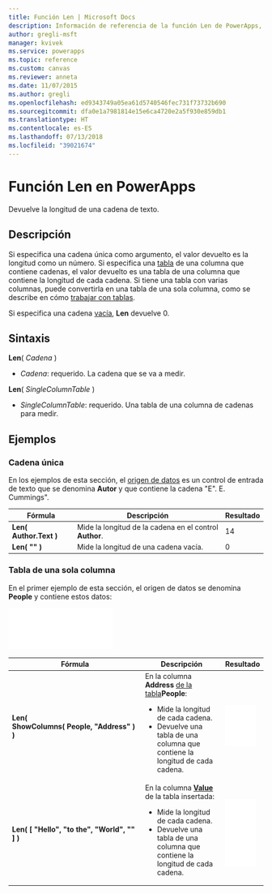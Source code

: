 ```yaml
---
title: Función Len | Microsoft Docs
description: Información de referencia de la función Len de PowerApps, con sintaxis y ejemplos
author: gregli-msft
manager: kvivek
ms.service: powerapps
ms.topic: reference
ms.custom: canvas
ms.reviewer: anneta
ms.date: 11/07/2015
ms.author: gregli
ms.openlocfilehash: ed9343749a05ea61d5740546fec731f73732b690
ms.sourcegitcommit: dfa0e1a7981814e15e6ca4720e2a5f930e859db1
ms.translationtype: HT
ms.contentlocale: es-ES
ms.lasthandoff: 07/13/2018
ms.locfileid: "39021674"
---
```

# <a name="len-function-in-powerapps"></a>Función Len en PowerApps
Devuelve la longitud de una cadena de texto.

## <a name="description"></a>Descripción
Si especifica una cadena única como argumento, el valor devuelto es la longitud como un número.  Si especifica una [tabla](../working-with-tables.md) de una columna que contiene cadenas, el valor devuelto es una tabla de una columna que contiene la longitud de cada cadena. Si tiene una tabla con varias columnas, puede convertirla en una tabla de una sola columna, como se describe en cómo [trabajar con tablas](../working-with-tables.md).

Si especifica una cadena [vacía](function-isblank-isempty.md), **Len** devuelve 0.

## <a name="syntax"></a>Sintaxis
**Len**( *Cadena* )

* *Cadena*: requerido. La cadena que se va a medir.

**Len**( *SingleColumnTable* )

* *SingleColumnTable*: requerido. Una tabla de una columna de cadenas para medir.

## <a name="examples"></a>Ejemplos
### <a name="single-string"></a>Cadena única
En los ejemplos de esta sección, el [origen de datos](../working-with-data-sources.md) es un control de entrada de texto que se denomina **Autor** y que contiene la cadena "E". E. Cummings".

| Fórmula | Descripción | Resultado |
| --- | --- | --- |
| **Len( Author.Text )** |Mide la longitud de la cadena en el control **Author**. |14 |
| **Len( "" )** |Mide la longitud de una cadena vacía. |0 |

### <a name="single-column-table"></a>Tabla de una sola columna
En el primer ejemplo de esta sección, el origen de datos se denomina **People** y contiene estos datos:

![](media/function-len/people-table.png)

| Fórmula | Descripción | Resultado |
| --- | --- | --- |
| **Len( ShowColumns(&nbsp;People,&nbsp;"Address"&nbsp;) )** |En la columna **Address** [de la tabla](../working-with-tables.md#columns)**People**:<br><ul><li>Mide la longitud de cada cadena.</li><li>Devuelve una tabla de una columna que contiene la longitud de cada cadena.</li> |<style> img { max-width: none } </style> ![](media/function-len/people-table-len.png) |
| **Len( [ "Hello", "to the", "World", "" ] )** |En la columna **[Value](function-value.md)** de la tabla insertada:<br><ul><li>Mide la longitud de cada cadena.</li><li>Devuelve una tabla de una columna que contiene la longitud de cada cadena.</li> |![](media/function-len/people-table-len-inline.png) |

